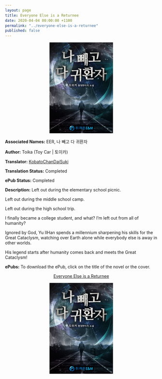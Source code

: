 ```yaml
---
layout: page
title: Everyone Else is a Returnee
date: 2020-04-04 00:00:00 +1100
permalink: "../everyone-else-is-a-returnee"
published: false
---
```


<p style="text-align: center;"><img src="/images/everyone-else-is-a-returnee-cover.jpg" height="300"></p>

<b>Associated Names:</b> EER, 나 빼고 다 귀환자

<b>Author:</b> Toika (Toy Car \| 토이카)

<b>Translator:</b> <a href="https://kobatochan.com/korean-novels/everyone-else-is-a-returnee/" target="_blank" rel="noopener">KobatoChanDaiSuki</a>

<b>Translation Status:</b> Completed

<b>ePub Status:</b> Completed

<b>Description:</b> Left out during the elementary school picnic.

Left out during the middle school camp.

Left out during the high school trip.

I finally became a college student, and what? I’m left out from all of humanity?

Ignored by God, Yu IlHan spends a millennium sharpening his skills for the Great Cataclysm, watching over Earth alone while everybody else is away in other worlds.

His legend starts after humanity comes back and meets the Great Cataclysm!

<b>ePubs:</b> To download the ePub, click on the title of the novel or the cover.

<p style="text-align: center;"><a href="http://gestyy.com/w9laaE" target="_blank" rel="noopener">Everyone Else is a Returnee</a></p>

<p style="text-align: center;"><a href="http://gestyy.com/w9laaE" target="_blank" rel="noopener"><img src="/images/everyone-else-is-a-returnee-cover.jpg" height="300"></a></p>
